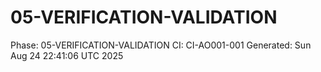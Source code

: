 # 05-VERIFICATION-VALIDATION
Phase: 05-VERIFICATION-VALIDATION
CI: CI-AO001-001
Generated: Sun Aug 24 22:41:06 UTC 2025
